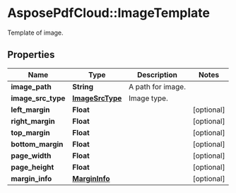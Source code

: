 # AsposePdfCloud::ImageTemplate
Template of image.

## Properties
Name | Type | Description | Notes
------------ | ------------- | ------------- | -------------
**image_path** | **String** | A path for image. | 
**image_src_type** | [**ImageSrcType**](ImageSrcType.md) | Image type. | 
**left_margin** | **Float** |  | [optional] 
**right_margin** | **Float** |  | [optional] 
**top_margin** | **Float** |  | [optional] 
**bottom_margin** | **Float** |  | [optional] 
**page_width** | **Float** |  | [optional] 
**page_height** | **Float** |  | [optional] 
**margin_info** | [**MarginInfo**](MarginInfo.md) |  | [optional] 


